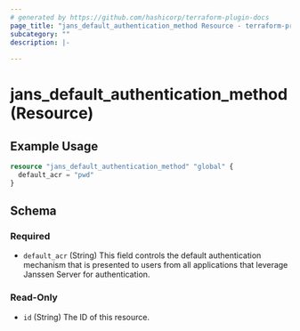 ```yaml
---
# generated by https://github.com/hashicorp/terraform-plugin-docs
page_title: "jans_default_authentication_method Resource - terraform-provider-jans"
subcategory: ""
description: |-
  
---
```


# jans_default_authentication_method (Resource)



## Example Usage

```terraform
resource "jans_default_authentication_method" "global" {
  default_acr = "pwd"
}
```

<!-- schema generated by tfplugindocs -->
## Schema

### Required

- `default_acr` (String) This field controls the default authentication mechanism that is presented to users from all applications that leverage Janssen Server for authentication.

### Read-Only

- `id` (String) The ID of this resource.


